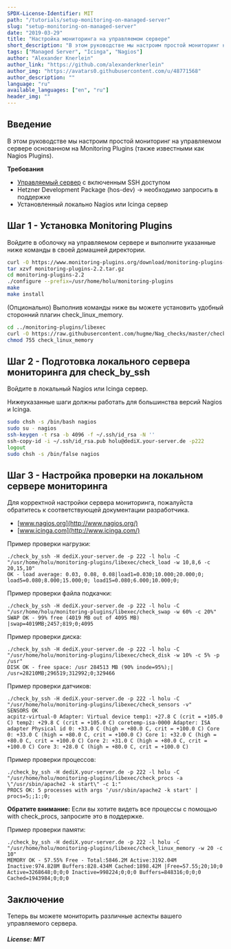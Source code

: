 ```yaml
---
SPDX-License-Identifier: MIT
path: "/tutorials/setup-monitoring-on-managed-server"
slug: "setup-monitoring-on-managed-server"
date: "2019-03-29"
title: "Настройка мониторинга на управляемом сервере"
short_description: "В этом руководстве мы настроим простой мониторинг на управляемом сервере основанном на Monitoring Plugins (также известными как Nagios Plugins)"
tags: ["Managed Server", "Icinga", "Nagios"]
author: "Alexander Knerlein"
author_link: "https://github.com/alexanderknerlein"
author_img: "https://avatars0.githubusercontent.com/u/48771568"
author_description: ""
language: "ru"
available_languages: ["en", "ru"]
header_img: ""
---
```



## Введение

В этом руководстве мы настроим простой мониторинг на управляемом сервере основанном на Monitoring Plugins (также известными как Nagios Plugins).

**Требования**

- [Управляемый сервер](https://www.hetzner.com/managed-server?country=ot) с включенным SSH доступом
- Hetzner Development Package (hos-dev) -> необходимо запросить в поддержке
- Установленный локально Nagios или Icinga сервер

## Шаг 1 - Установка Monitoring Plugins

Войдите в оболочку на управляемом сервере и выполните указанные ниже команды в своей домашней директории.
```bash
curl -O https://www.monitoring-plugins.org/download/monitoring-plugins-2.2.tar.gz
tar xzvf monitoring-plugins-2.2.tar.gz
cd monitoring-plugins-2.2
./configure --prefix=/usr/home/holu/monitoring-plugins
make
make install
```

(Опционально) Выполнив команды ниже вы можете установить удобный сторонний плагин check_linux_memory.
```bash
cd ../monitoring-plugins/libexec
curl -O https://raw.githubusercontent.com/hugme/Nag_checks/master/check_linux_memory
chmod 755 check_linux_memory
```

## Шаг 2 - Подготовка локального сервера мониторинга для check_by_ssh

Войдите в локальный Nagios или Icinga сервер.

Нижеуказанные шаги должны работать для большинства версий Nagios и Icinga.
```bash
sudo chsh -s /bin/bash nagios
sudo su - nagios
ssh-keygen -t rsa -b 4096 -f ~/.ssh/id_rsa -N ''
ssh-copy-id -i ~/.ssh/id_rsa.pub holu@dediX.your-server.de -p222
logout
sudo chsh -s /bin/false nagios
```

## Шаг 3 - Настройка проверки на локальном сервере мониторинга

Для корректной настройки сервера мониторинга, пожалуйста обратитесь к соответствующей документации разработчика.

- [www.nagios.org](http://www.nagios.org/)
- [www.icinga.com](http://www.icinga.com/)

Пример проверки нагрузки:
```
./check_by_ssh -H dediX.your-server.de -p 222 -l holu -C "/usr/home/holu/monitoring-plugins/libexec/check_load -w 10,8,6 -c 20,15,10"
OK - load average: 0.03, 0.08, 0.08|load1=0.030;10.000;20.000;0; load5=0.080;8.000;15.000;0; load15=0.080;6.000;10.000;0;
```

Пример проверки файла подкачки:
```
./check_by_ssh -H dediX.your-server.de -p 222 -l holu -C "/usr/home/holu/monitoring-plugins/libexec/check_swap -w 60% -c 20%"
SWAP OK - 99% free (4019 MB out of 4095 MB) |swap=4019MB;2457;819;0;4095
```

Пример проверки диска:
```
./check_by_ssh -H dediX.your-server.de -p 222 -l holu -C "/usr/home/holu/monitoring-plugins/libexec/check_disk -w 10% -c 5% -p /usr"
DISK OK - free space: /usr 284513 MB (90% inode=95%);| /usr=28210MB;296519;312992;0;329466
```

Пример проверки датчиков:
```
./check_by_ssh -H dediX.your-server.de -p 222 -l holu -C "/usr/home/holu/monitoring-plugins/libexec/check_sensors -v"
SENSORS OK
acpitz-virtual-0 Adapter: Virtual device temp1: +27.8 C (crit = +105.0 C) temp2: +29.8 C (crit = +105.0 C) coretemp-isa-0000 Adapter: ISA adapter Physical id 0: +33.0 C (high = +80.0 C, crit = +100.0 C) Core 0: +33.0 C (high = +80.0 C, crit = +100.0 C) Core 1: +32.0 C (high = +80.0 C, crit = +100.0 C) Core 2: +31.0 C (high = +80.0 C, crit = +100.0 C) Core 3: +28.0 C (high = +80.0 C, crit = +100.0 C)
```

Пример проверки процессов:
```
./check_by_ssh -H dediX.your-server.de -p 222 -l holu -C "/usr/home/holu/monitoring-plugins/libexec/check_procs -a \"/usr/sbin/apache2 -k start\" -c 1:"
PROCS OK: 5 processes with args '/usr/sbin/apache2 -k start' | procs=5;;1:;0;
```
**Обратите внимание:** Если вы хотите видеть все процессы с помощью with check_procs, запросите это в поддержке.

Пример проверки памяти:
```
./check_by_ssh -H dediX.your-server.de -p 222 -l holu -C "/usr/home/holu/monitoring-plugins/libexec/check_linux_memory -w 20 -c 10"
MEMORY OK - 57.55% Free - Total:5846.2M Active:3192.04M Inactive:974.828M Buffers:828.434M Cached:1898.42M |Free=57.55;20;10;0 Active=3268648;0;0;0 Inactive=998224;0;0;0 Buffers=848316;0;0;0 Cached=1943984;0;0;0
```

## Заключение

Теперь вы можете мониторить различные аспекты вашего управляемого сервера.

##### License: MIT

<!---

Contributors's Certificate of Origin

By making a contribution to this project, I certify that:

(a) The contribution was created in whole or in part by me and I have
    the right to submit it under the license indicated in the file; or

(b) The contribution is based upon previous work that, to the best of my
    knowledge, is covered under an appropriate license and I have the
    right under that license to submit that work with modifications,
    whether created in whole or in part by me, under the same license
    (unless I am permitted to submit under a different license), as
    indicated in the file; or

(c) The contribution was provided directly to me by some other person
    who certified (a), (b) or (c) and I have not modified it.

(d) I understand and agree that this project and the contribution are
    public and that a record of the contribution (including all personal
    information I submit with it, including my sign-off) is maintained
    indefinitely and may be redistributed consistent with this project
    or the license(s) involved.

Signed-off-by: [Alexander Knerlein alexanderknerlein@outlook.de]

-->
